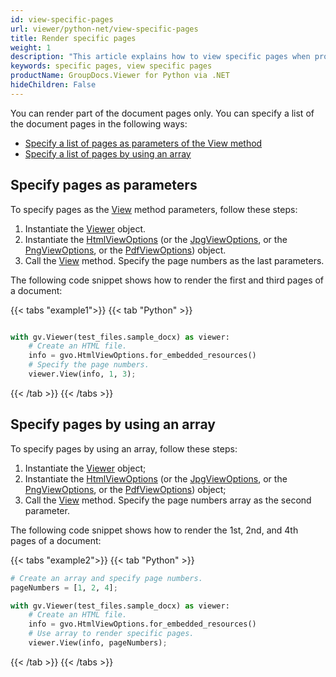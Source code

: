 ```yaml
---
id: view-specific-pages
url: viewer/python-net/view-specific-pages
title: Render specific pages
weight: 1
description: "This article explains how to view specific pages when processing documents with GroupDocs.Viewer within your Python applications."
keywords: specific pages, view specific pages
productName: GroupDocs.Viewer for Python via .NET
hideChildren: False
---
```

You can render part of the document pages only. You can specify a list of the document pages in the following ways:
* [Specify a list of pages as parameters of the View method](#specify-pages-as-parameters)
* [Specify a list of pages by using an array](#specify-pages-by-using-an-array)

## Specify pages as parameters

To specify pages as the [View](https://reference.groupdocs.com/net/viewer/groupdocs.viewer/viewer/methods/view) method parameters, follow these steps:

1. Instantiate the [Viewer](https://reference.groupdocs.com/net/viewer/groupdocs.viewer/viewer) object.
2. Instantiate the [HtmlViewOptions](https://reference.groupdocs.com/net/viewer/groupdocs.viewer.options/htmlviewoptions) (or the [JpgViewOptions](https://reference.groupdocs.com/net/viewer/groupdocs.viewer.options/jpgviewoptions), or the [PngViewOptions](https://reference.groupdocs.com/net/viewer/groupdocs.viewer.options/pngviewoptions), or the [PdfViewOptions](https://reference.groupdocs.com/net/viewer/groupdocs.viewer.options/pdfviewoptions)) object.
3. Call the [View](https://reference.groupdocs.com/net/viewer/groupdocs.viewer/viewer/methods/view) method. Specify the page numbers as the last parameters.

The following code snippet shows how to render the first and third pages of a document:

{{< tabs "example1">}}
{{< tab "Python" >}}
```python

with gv.Viewer(test_files.sample_docx) as viewer:
    # Create an HTML file.
    info = gvo.HtmlViewOptions.for_embedded_resources()
    # Specify the page numbers.
    viewer.View(info, 1, 3);
```
{{< /tab >}}
{{< /tabs >}}

## Specify pages by using an array

To specify pages by using an array, follow these steps:

1. Instantiate the [Viewer](https://reference.groupdocs.com/net/viewer/groupdocs.viewer/viewer) object;
2. Instantiate the [HtmlViewOptions](https://reference.groupdocs.com/net/viewer/groupdocs.viewer.options/htmlviewoptions) (or the [JpgViewOptions](https://reference.groupdocs.com/net/viewer/groupdocs.viewer.options/jpgviewoptions), or the [PngViewOptions](https://reference.groupdocs.com/net/viewer/groupdocs.viewer.options/pngviewoptions), or the [PdfViewOptions](https://reference.groupdocs.com/net/viewer/groupdocs.viewer.options/pdfviewoptions)) object;
3. Call the [View](https://reference.groupdocs.com/net/viewer/groupdocs.viewer/viewer/methods/view) method. Specify the page numbers array as the second parameter.

The following code snippet shows how to render the 1st, 2nd, and 4th pages of a document:

{{< tabs "example2">}}
{{< tab "Python" >}}
```python
# Create an array and specify page numbers.
pageNumbers = [1, 2, 4];

with gv.Viewer(test_files.sample_docx) as viewer:
    # Create an HTML file.
    info = gvo.HtmlViewOptions.for_embedded_resources()
    # Use array to render specific pages.
    viewer.View(info, pageNumbers);
```
{{< /tab >}}
{{< /tabs >}}
